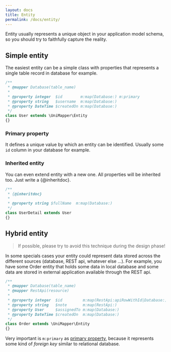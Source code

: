 ```yaml
---
layout: docs
title: Entity
permalink: /docs/entity/
---
```


Entity usually represents a unique object in your application model schema, so you should try to faithfully capture the reality.

## Simple entity
The easiest entity can be a simple class with properties that represents a single table record in database for example.

```php
/**
 * @mapper Database(table_name)
 *
 * @property integer  $id        m:map(Database:) m:primary
 * @property string   $username  m:map(Database:)
 * @property DateTime $createdOn m:map(Database:)
 */
class User extends \UniMapper\Entity
{}
```


### Primary property
It defines a unique value by which an entity can be identified. Usually some `id` column in your database for example.

### Inherited entity
You can even extend entity with a new one. All properties will be inherited too. Just write a {@inheritdoc}.

```php
/**
 * {@inheritdoc}
 *
 * @property string $fullName  m:map(Database:)
 */
class UserDetail extends User
{}
```


## Hybrid entity

> If possible, please try to avoid this technique during the design phase!

In some specials cases your entity could represent data stored across the different sources (database, REST api, whatever else ...).
For example, you have some Order entity that holds some data in local database and some data are stored in external application available through the REST api.

```php
/**
 * @mapper Database(table_name)
 * @mapper RestApi(resource)
 *
 * @property integer  $id         m:map(RestApi:apiRowWithId|Database:) m:primary
 * @property string   $note       m:map(RestApi:)
 * @property User     $assignedTo m:map(Database:)
 * @property DateTime $createdOn  m:map(Database:)
 */
class Order extends \UniMapper\Entity
{}
```

Very important is `m:primary` as [primary property](#primary-property), because it represents some kind of *foreign key* similar to relational database.